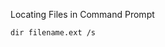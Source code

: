 Locating Files in Command Prompt

~~~~~~~~~~~~~~~~~~~~~~~~~~~~~~~~~
dir filename.ext /s
~~~~~~~~~~~~~~~~~~~~~~~~~~~~~~~~~
